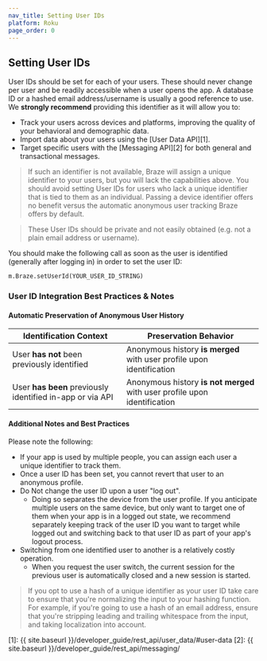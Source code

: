```yaml
---
nav_title: Setting User IDs
platform: Roku
page_order: 0
---
```

## Setting User IDs

User IDs should be set for each of your users. These should never change per user and be readily accessible when a user opens the app. A database ID or a hashed email address/username is usually a good reference to use. We __strongly recommend__ providing this identifier as it will allow you to:

- Track your users across devices and platforms, improving the quality of your behavioral and demographic data.
- Import data about your users using the [User Data API][1].
- Target specific users with the [Messaging API][2] for both general and transactional messages.

> If such an identifier is not available, Braze will assign a unique identifier to your users, but you will lack the capabilities above. You should avoid setting User IDs for users who lack a unique identifier that is tied to them as an individual. Passing a device identifier offers no benefit versus the automatic anonymous user tracking Braze offers by default.

> These User IDs should be private and not easily obtained (e.g. not a plain email address or username).

You should make the following call as soon as the user is identified (generally after logging in) in order to set the user ID:

```
m.Braze.setUserId(YOUR_USER_ID_STRING)
```

### User ID Integration Best Practices & Notes

#### Automatic Preservation of Anonymous User History

| Identification Context | Preservation Behavior |
| ---------------------- | -------------------------- |
| User __has not__ been previously identified | Anonymous history __is merged__ with user profile upon identification |
| User __has been__ previously identified in-app or via API | Anonymous history __is not merged__ with user profile upon identification |

#### Additional Notes and Best Practices

Please note the following:

- If your app is used by multiple people, you can assign each user a unique identifier to track them.
- Once a user ID has been set, you cannot revert that user to an anonymous profile.
- Do Not change the user ID upon a user "log out".
  - Doing so separates the device from the user profile. If you anticipate multiple users on the same device, but only want to target one of them when your app is in a logged out state, we recommend separately keeping track of the user ID you want to target while logged out and switching back to that user ID as part of your app's logout process.
- Switching from one identified user to another is a relatively costly operation.
  - When you request the user switch, the current session for the previous user is automatically closed and a new session is started.

> If you opt to use a hash of a unique identifier as your user ID take care to ensure that you're normalizing the input to your hashing function. For example, if you're going to use a hash of an email address, ensure that you're stripping leading and trailing whitespace from the input, and taking localization into account.

[1]: {{ site.baseurl }}/developer_guide/rest_api/user_data/#user-data
[2]: {{ site.baseurl }}/developer_guide/rest_api/messaging/
